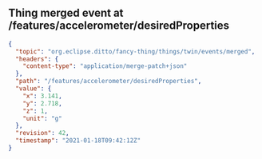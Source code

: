 ## Thing merged event at /features/accelerometer/desiredProperties

```json
{
  "topic": "org.eclipse.ditto/fancy-thing/things/twin/events/merged",
  "headers": {
    "content-type": "application/merge-patch+json"
  },
  "path": "/features/accelerometer/desiredProperties",
  "value": {
    "x": 3.141,
    "y": 2.718,
    "z": 1,
    "unit": "g"
  },
  "revision": 42,
  "timestamp": "2021-01-18T09:42:12Z"
}
```
